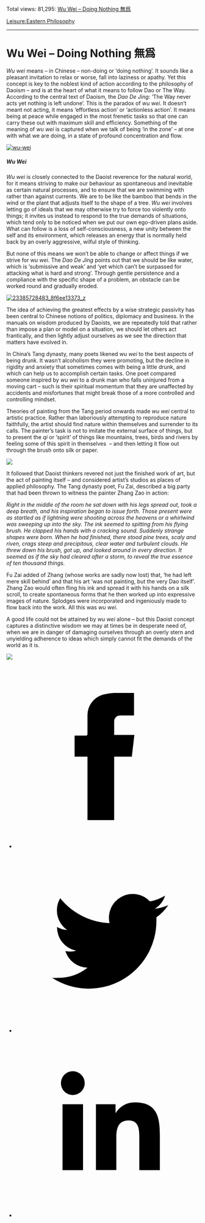 Total views: 81,295: [Wu Wei – Doing Nothing 無爲](https://www.theschooloflife.com/thebookoflife/wu-wei-doing-nothing/)

[Leisure:](https://www.theschooloflife.com/thebookoflife/category/leisure/)[Eastern Philosophy](https://www.theschooloflife.com/thebookoflife/category/leisure/eastern-philosophy/)

* * *

# Wu Wei – Doing Nothing 無爲
<style>
						.alignnone {
  display: block;
  margin-left: auto;
  margin-right: auto;
  align: center:
}

.addtoany_share_save_container {
display:none;
}

.wp-block-image {
		display: block;
  margin-left: auto;
  margin-right: auto;
  width: 50%;
}

.aligncenter {
display: block;
  margin-left: auto;
  margin-right: auto;
  align: center:
}

@media only screen and (max-width: 500px) {
  .wp-block-image {
		display: block;
  margin-left: auto;
  margin-right: auto;
  width: 100%;
} }

h1 {max-width: 600px !important;
}
.s18-single-post .content-area .site-main article .post-cat-header-display + .old-wrapper p {
    font-size: 1.200em
}
						</style>

_Wu wei_ means – in Chinese – non-doing or ‘doing nothing’. It sounds like a pleasant invitation to relax or worse, fall into laziness or apathy. Yet this concept is key to the noblest kind of action according to the philosophy of Daoism – and is at the heart of what it means to follow Dao or The Way. According to the central text of Daoism, the _Dao De Jing_: ‘The Way never acts yet nothing is left undone’. This is the paradox of _wu wei_. It doesn’t meant not acting, it means ‘effortless action’ or ‘actionless action’. It means being at peace while engaged in the most frenetic tasks so that one can carry these out with maximum skill and efficiency. Something of the meaning of _wu wei_ is captured when we talk of being ‘in the zone’ – at one with what we are doing, in a state of profound concentration and flow.

[![wu-wei](https://www.theschooloflife.com/thebookoflife/wp-content/uploads/2016/01/wu-wei.jpeg)](http://www.thebookoflife.org/wp-content/uploads/2016/01/wu-wei.jpeg)

##### Wu Wei

_Wu wei_ is closely connected to the Daoist reverence for the natural world, for it means striving to make our behaviour as spontaneous and inevitable as certain natural processes, and to ensure that we are swimming with rather than against currents. We are to be like the bamboo that bends in the wind or the plant that adjusts itself to the shape of a tree. _Wu wei_ involves letting go of ideals that we may otherwise try to force too violently onto things; it invites us instead to respond to the true demands of situations, which tend only to be noticed when we put our own ego-driven plans aside. What can follow is a loss of self-consciousness, a new unity between the self and its environment, which releases an energy that is normally held back by an overly aggressive, wilful style of thinking.

But none of this means we won’t be able to change or affect things if we strive for _wu wei_. The _Dao De Jing_ points out that we should be like water, which is ‘submissive and weak’ and ‘yet which can’t be surpassed for attacking what is hard and strong’. Through gentle persistence and a compliance with the specific shape of a problem, an obstacle can be worked round and gradually eroded. &nbsp;

[![23385728483_8f6ee13373_z](https://www.theschooloflife.com/thebookoflife/wp-content/uploads/2016/01/23385728483_8f6ee13373_z.jpg)](http://www.thebookoflife.org/wp-content/uploads/2016/01/23385728483_8f6ee13373_z.jpg)

The idea of achieving the greatest effects by a wise strategic passivity has been central to Chinese notions of politics, diplomacy and business. In the manuals on wisdom produced by Daoists, we are repeatedly told that rather than impose a plan or model on a situation, we should let others act frantically, and then lightly adjust ourselves as we see the direction that matters have evolved in.

In China’s Tang dynasty, many poets likened _wu wei_ to the best aspects of being drunk. It wasn’t alcoholism they were promoting, but the decline in rigidity and anxiety that sometimes comes with being a little drunk, and which can help us to accomplish certain tasks. One poet compared someone inspired by&nbsp;_wu wei_ to a drunk man who falls uninjured from a moving cart – such is their spiritual momentum that they are unaffected by accidents and misfortunes that might break those of a more controlled and controlling mindset.

Theories of painting from the Tang period onwards made _wu wei_ central to artistic practice. Rather than laboriously attempting to reproduce nature faithfully, the artist should find nature within themselves and surrender to its calls. The painter’s task is not to imitate the external surface of things, but to present the _qi_ or ‘spirit’ of things like mountains, trees, birds and rivers by feeling some of this spirit in themselves &nbsp;– and then letting it flow out through the brush onto silk or paper.

![](http://www.yayateahouse.co.nz/images/Art-Peace-With-Tea.jpg)

It followed that Daoist thinkers revered not just the finished work of art, but the act of painting itself – and considered artist’s studios as places of applied philosophy. The Tang dynasty poet, Fu Zai, described a big party that had been thrown to witness the painter Zhang Zao in action:

_Right in the middle of the room he sat down with his legs spread out, took a deep breath, and his inspiration began to issue forth. Those present were as startled as if lightning were shooting across the heavens or a whirlwind was sweeping up into the sky. The ink seemed to spitting from his flying brush. He clapped his hands with a cracking sound. Suddenly strange shapes were born. When he had finished, there stood pine trees, scaly and riven, crags steep and precipitous, clear water and turbulent clouds. He threw down his brush, got up, and looked around in every direction. It seemed as if the sky had cleared after a storm, to reveal the true essence of ten thousand things._

Fu Zai added of Zhang (whose works are sadly now lost) that, ‘he had left mere skill behind’ and that his art ‘was not painting, but the very Dao itself’. Zhang Zao would often fling his ink and spread it with his hands on a silk scroll, to create spontaneous forms that he then worked up into expressive images of nature. Splodges were incorporated and ingeniously made to flow back into the work. All this was _wu wei_.

A good life could not be attained by _wu wei_ alone – but this Daoist concept captures a distinctive wisdom we may at times be in desperate need of, when we are in danger of damaging ourselves through an overly stern and unyielding adherence to ideas which simply cannot fit the demands of the world as it is.

[![](https://img.youtube.com/vi/NvZi7ZV-SWI/0.jpg)](https://www.youtube.com/embed/NvZi7ZV-SWI '')
<style>
    .iframe-class { display: block !important; }
</style>

- [<svg xmlns="http://www.w3.org/2000/svg" viewbox="0 0 26 26"><title>Facebook</title>
                    <g>
                        <path d="M8.38,10H9.92c.2,0,.29,0,.29-.28,0-.82,0-1.64,0-2.46a3.05,3.05,0,0,1,2.57-3.15A7.22,7.22,0,0,1,14,3.95c.86,0,1.71,0,2.57,0h.25v3.2h-2A.85.85,0,0,0,14,8c0,.62,0,1.24,0,1.91h2.87L16.51,13H14v9H10.21V13H8.38Z"></path>
                    </g>
                </svg>](http://www.facebook.com/sharer/sharer.php?u=https://www.theschooloflife.com/thebookoflife/wu-wei-doing-nothing/)
- [<svg xmlns="http://www.w3.org/2000/svg" viewbox="0 0 26 26"><title>Twitter</title>
                    <path d="M21.69,7.9a6.75,6.75,0,0,1-1.94.53,3.39,3.39,0,0,0,1.48-1.87,6.76,6.76,0,0,1-2.14.82,3.38,3.38,0,0,0-5.75,3.08,9.59,9.59,0,0,1-7-3.53,3.38,3.38,0,0,0,1,4.51A3.36,3.36,0,0,1,5.89,11v0A3.38,3.38,0,0,0,8.6,14.37a3.39,3.39,0,0,1-1.53.06,3.38,3.38,0,0,0,3.15,2.35A6.78,6.78,0,0,1,6,18.22a6.87,6.87,0,0,1-.81,0A9.6,9.6,0,0,0,20,10.08q0-.22,0-.44A6.86,6.86,0,0,0,21.69,7.9Z"></path>
                </svg>](http://twitter.com/share?url=https://www.theschooloflife.com/thebookoflife/wu-wei-doing-nothing/&text=&via=theschooloflife)
- [<svg xmlns="http://www.w3.org/2000/svg" viewbox="0 0 26 26"><title>LinkedIn</title>
<path class="cls-2" d="M6.67,10H9.58v9.36H6.67ZM8.13,5.32A1.69,1.69,0,1,1,6.44,7,1.69,1.69,0,0,1,8.13,5.32"></path><path class="cls-2" d="M11.41,10H14.2v1.28h0A3.06,3.06,0,0,1,17,9.75c2.95,0,3.49,1.94,3.49,4.46v5.14H17.57V14.79c0-1.09,0-2.48-1.51-2.48s-1.75,1.18-1.75,2.4v4.63H11.41Z"></path></svg>](https://www.linkedin.com/shareArticle?mini=true&url=https://www.theschooloflife.com/thebookoflife/wu-wei-doing-nothing/)
